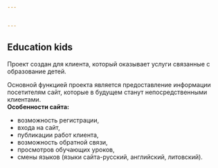 ```yaml
---


---
```


<h2 id="education-kids"><strong>Education kids</strong></h2>
<p>Проект создан для клиента, который оказывает услуги связанные с образование детей.</p>
<p>Основной функцией проекта является предоставление информации посетителям сайт, которые в будущем станут непосредственными клиентами.<br>
<strong>Особенности сайта:</strong></p>
<ul>
<li>возможность регистрации,</li>
<li>входа на сайт,</li>
<li>публикации работ клиента,</li>
<li>возможность обратной связи,</li>
<li>просмотров обучающих уроков,</li>
<li>смены языков (языки сайта-русский, английский, литовский).</li>
</ul>

